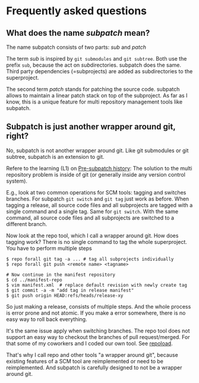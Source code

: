 # Frequently asked questions

## What does the name *subpatch* mean?

The name subpatch consists of two parts: *sub* and *patch*

The term *sub* is inspired by `git submodules` and `git subtree`. Both use the
prefix `sub`, because the act on *sub*directories. subpatch does the same.
Third party dependencies (=subprojects) are added as subdirectories to the
superproject.

The second term *patch* stands for patching the source code. subpatch allows to
maintain a linear patch stack on top of the subproject. As far as I know, this
is a unique feature for multi repository management tools like subpatch.


## Subpatch is just another wrapper around git, right?

No, subpatch is not another wrapper around git. Like git submodules or git
subtree, subpatch is an extension to git.

Refere to the learning (L1) on [Pre-subpatch history](history.md): The
solution to the multi repository problem is inside of git (or generally inside
any version control system).

E.g., look at two common operations for SCM tools: tagging and switches
branches. For subpatch `git switch` and `git tag` just work as before. When
tagging a release, all source code files and all subprojects are tagged with a
single command and a single tag. Same for `git switch`. With the same command,
all source code files and all subprojects are switched to a different branch.

Now look at the repo tool, which I call a wrapper around git. How does tagging
work? There is no single command to tag the whole superproject. You have to
perform multiple steps

    $ repo forall git tag -a ... # tag all subprojects individually
    $ repo forall git push <remote name> <tagname>

    # Now continue in the manifest repository
    $ cd ../manifest-repo
    $ vim manifest.xml  # replace default revision with newly create tag
    $ git commit -a -m "add tag in release manifest"
    $ git push origin HEAD:refs/heads/release-xy

So just making a release, consists of multiple steps. And the whole process is
error prone and not atomic. If you make a error somewhere, there is no easy way
to roll back everything.

It's the same issue apply when switching branches. The repo tool does not
support an easy way to checkout the branches of pull request/merged. For that
some of my coworkers and I coded our own tool. See
[repoload](https://github.com/lengfeld/repoload).

That's why I call repo and other tools "a wrapper around git", because existing
features of a SCM tool are reimplemented or need to be reimplemented. And
subpatch is carefully designed to not be a wrapper around git.
